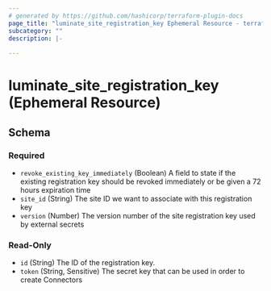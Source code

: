 ```yaml
---
# generated by https://github.com/hashicorp/terraform-plugin-docs
page_title: "luminate_site_registration_key Ephemeral Resource - terraform-provider-luminate"
subcategory: ""
description: |-
  
---
```


# luminate_site_registration_key (Ephemeral Resource)





<!-- schema generated by tfplugindocs -->
## Schema

### Required

- `revoke_existing_key_immediately` (Boolean) A field to state if the existing registration key should be revoked immediately or be given a 72 hours expiration time
- `site_id` (String) The site ID we want to associate with this registration key
- `version` (Number) The version number of the site registration key used by external secrets

### Read-Only

- `id` (String) The ID of the registration key.
- `token` (String, Sensitive) The secret key that can be used in order to create Connectors

